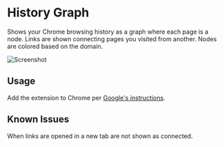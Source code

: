 # History Graph

Shows your Chrome browsing history as a graph where each page is a node. Links are shown connecting pages you visited from another. Nodes are colored based on the domain.

![Screenshot](https://raw.github.com/Katee/galaxy-tab/master/screenshot.png)

## Usage

Add the extension to Chrome per [Google's instructions](http://developer.chrome.com/extensions/getstarted.html#unpacked).

## Known Issues

When links are opened in a new tab are not shown as connected.
